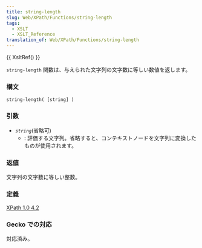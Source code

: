 ```yaml
---
title: string-length
slug: Web/XPath/Functions/string-length
tags:
  - XSLT
  - XSLT_Reference
translation_of: Web/XPath/Functions/string-length
---
```

{{ XsltRef() }}

`string-length` 関数は、与えられた文字列の文字数に等しい数値を返します。

### 構文

    string-length( [string] )

### 引数

- _`string`_(省略可)
  - : 評価する文字列。省略すると、コンテキストノードを文字列に変換したものが使用されます。

### 返値

文字列の文字数に等しい整数。

### 定義

[XPath 1.0 4.2](https://www.w3.org/TR/xpath#function-string-length)

### Gecko での対応

対応済み。
